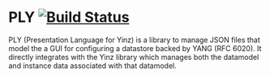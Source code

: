 # PLY [![Build Status](https://travis-ci.org/128technology/ply.svg?branch=master)](https://travis-ci.org/128technology/ply)

PLY (Presentation Language for Yinz) is a library to manage JSON files that model the a GUI for configuring a datastore backed by YANG (RFC 6020). It directly integrates with the Yinz library which manages both the datamodel and instance data associated with that datamodel.
